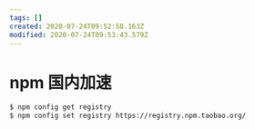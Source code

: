 ```yaml
---
tags: []
created: 2020-07-24T09:52:58.163Z
modified: 2020-07-24T09:53:43.579Z
---
```

# npm 国内加速

```bash
$ npm config get registry
$ npm config set registry https://registry.npm.taobao.org/
```

